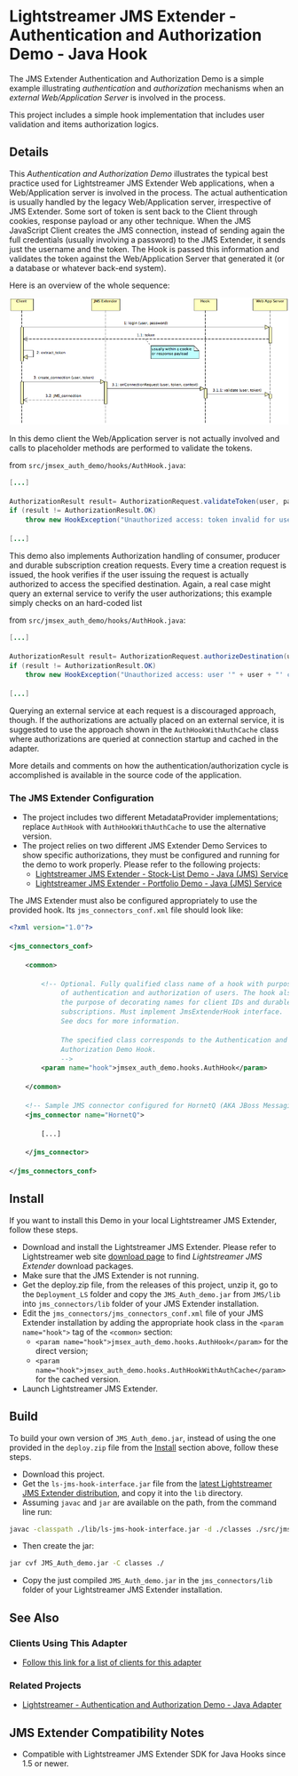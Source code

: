 # Lightstreamer JMS Extender - Authentication and Authorization Demo - Java Hook

The JMS Extender Authentication and Authorization Demo is a simple example illustrating *authentication* and *authorization* mechanisms when an
*external Web/Application Server* is involved in the process.

This project includes a simple hook implementation that includes user validation and items authorization logics.


## Details

This *Authentication and Authorization Demo* illustrates the typical best practice used for Lightstreamer JMS Extender Web applications, when a Web/Application server is involved in the process.
The actual authentication is usually handled by the legacy Web/Application server, irrespective of JMS Extender.
Some sort of token is sent back to the Client through cookies, response payload or any other technique.
When the JMS JavaScript Client creates the JMS connection, instead of sending again the full credentials (usually involving a password) to
the JMS Extender, it sends just the username and the token.
The Hook is passed this information and validates the token against the Web/Application Server that
generated it (or a database or whatever back-end system).

Here is an overview of the whole sequence:

![sequence diagram](sequence_diagram.png)

In this demo client the Web/Application server is not actually involved and calls to placeholder methods are performed to validate the tokens.

from `src/jmsex_auth_demo/hooks/AuthHook.java`:

```java
[...]

AuthorizationResult result= AuthorizationRequest.validateToken(user, password);
if (result != AuthorizationResult.OK)
    throw new HookException("Unauthorized access: token invalid for user '" + user + "'", result.toString());

[...]
```

This demo also implements Authorization handling of consumer, producer and durable subscription creation requests.
Every time a creation request is issued, the hook verifies if the user issuing the request is actually authorized to access the specified destination.
Again, a real case might query an external service to verify the user authorizations; this example simply checks on an hard-coded list

from `src/jmsex_auth_demo/hooks/AuthHook.java`:

```java
[...]

AuthorizationResult result= AuthorizationRequest.authorizeDestination(user, destinationName);
if (result != AuthorizationResult.OK)
    throw new HookException("Unauthorized access: user '" + user + "' can't receive messages from destination '" + destinationName + "'", result.toString());

[...]
```

Querying an external service at each request is a discouraged approach, though. If the authorizations are actually placed on an external service,
it is suggested to use the approach shown in the `AuthHookWithAuthCache` class where authorizations are queried at connection startup and cached
in the adapter.

More details and comments on how the authentication/authorization cycle is accomplished is available in the source code of the application.


### The JMS Extender Configuration

* The project includes two different MetadataProvider implementations; replace `AuthHook` with `AuthHookWithAuthCache` to use
the alternative version.
* The project relies on two different JMS Extender Demo Services to show specific authorizations, they must be configured and
running for the demo to work properly. Please refer to the following projects:
  * [Lightstreamer JMS Extender - Stock-List Demo - Java (JMS) Service](https://github.com/Lightstreamer/Lightstreamer-JMS-example-StockList-service-java)
  * [Lightstreamer JMS Extender - Portfolio Demo - Java (JMS) Service](https://github.com/Lightstreamer/Lightstreamer-JMS-example-Portfolio-service-java)

The JMS Extender must also be configured appropriately to use the provided hook. Its `jms_connectors_conf.xml` file should look like:

```xml
<?xml version="1.0"?>

<jms_connectors_conf>

    <common>

        <!-- Optional. Fully qualified class name of a hook with purpose
             of authentication and authorization of users. The hook also has
             the purpose of decorating names for client IDs and durable
             subscriptions. Must implement JmsExtenderHook interface.
             See docs for more information.

        	 The specified class corresponds to the Authentication and
        	 Authorization Demo Hook.
        	 -->
        <param name="hook">jmsex_auth_demo.hooks.AuthHook</param>

    </common>

	<!-- Sample JMS connector configured for HornetQ (AKA JBoss Messaging). -->
    <jms_connector name="HornetQ">

        [...]

    </jms_connector>

</jms_connectors_conf>
```

## Install

If you want to install this Demo in your local Lightstreamer JMS Extender, follow these steps.

* Download and install the Lightstreamer JMS Extender. Please refer to Lightstreamer web site [download page](http://download.lightstreamer.com/#jms) to find *Lightstreamer JMS Extender* download packages.
* Make sure that the JMS Extender is not running.
* Get the deploy.zip file, from the releases of this project, unzip it, go to the `Deployment_LS` folder and copy the `JMS_Auth_demo.jar` from `JMS/lib` into `jms_connectors/lib` folder
of your JMS Extender installation.
* Edit the `jms_connectors/jms_connectors_conf.xml` file of your JMS Extender installation by adding the appropriate hook class in the `<param name="hook">` tag of the `<common>` section:
  * `<param name="hook">jmsex_auth_demo.hooks.AuthHook</param>` for the direct version;
  * `<param name="hook">jmsex_auth_demo.hooks.AuthHookWithAuthCache</param>` for the cached version.
* Launch Lightstreamer JMS Extender.

## Build

To build your own version of `JMS_Auth_demo.jar`, instead of using the one provided in the `deploy.zip` file from the [Install](https://github.com/Lightstreamer/Lightstreamer-JMS-example-Auth-hook-java#install) section above, follow these steps.

* Download this project.
* Get the `ls-jms-hook-interface.jar` file from the [latest Lightstreamer JMS Extender distribution](http://www.lightstreamer.com/download/#jms), and copy it into the
`lib` directory.
* Assuming `javac` and `jar` are available on the path, from the command line run:

```sh
javac -classpath ./lib/ls-jms-hook-interface.jar -d ./classes ./src/jmsex_auth_demo/hooks/*.java
```

* Then create the jar:

```sh
jar cvf JMS_Auth_demo.jar -C classes ./
```

* Copy the just compiled `JMS_Auth_demo.jar` in the `jms_connectors/lib` folder of your Lightstreamer JMS Extender installation.

## See Also

### Clients Using This Adapter

* [Follow this link for a list of clients for this adapter](https://github.com/Lightstreamer?query=Lightstreamer-JMS-example-auth-client)

### Related Projects

* [Lightstreamer - Authentication and Authorization Demo - Java Adapter](https://github.com/Lightstreamer/Lightstreamer-example-AuthMetadata-adapter-java)

## JMS Extender Compatibility Notes

* Compatible with Lightstreamer JMS Extender SDK for Java Hooks since 1.5 or newer.
